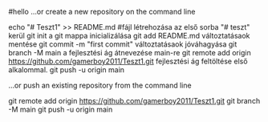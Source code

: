#hello
…or create a new repository on the command line

echo "# Teszt1" >> README.md #fájl létrehozása az első sorba "# teszt" kerül
git init a git mappa inicializálása
git add README.md változtatásaok mentése
git commit -m "first commit" változtatásaok jóváhagyása
git branch -M main a fejlesztési ág átnevezése main-re 
git remote add origin https://github.com/gamerboy2011/Teszt1.git fejlesztési ág feltöltése első alkalommal.
git push -u origin main

…or push an existing repository from the command line

git remote add origin https://github.com/gamerboy2011/Teszt1.git
git branch -M main
git push -u origin main
